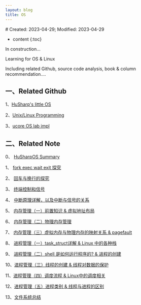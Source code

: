 ```yaml
---
layout: blog
title: OS
---
```

<span class="hidden-text"># Created: 2023-04-29; Modified: 2023-04-29</span>

* content
{:toc}

In construction...

Learning for OS & Linux

Including related Github, source code analysis, book & column recommendation....

## 一、Related Github

1、[HuSharp's little OS](https://github.com/HuSharp/HuSharp_OS)

2、[Unix/Linux Programming](https://github.com/HuSharp/Unix-Linux_Programming)

3、[ucore OS lab impl](https://github.com/HuSharp/uCoreOS_labs)

## 二、Related Note

0、 [HuSharpOS Summary](/linux/2020/07/24/Os-MakeByBook.html)

1、 [fork exec wait exit 探究](https://github.com/HuSharp/blog_archive/blob/master/_posts/2020-11-18-fork-exec-wait-exit.md)

2、 [回车与换行的探究](https://github.com/HuSharp/blog_archive/blob/master/_posts/2020-11-20-nAndr.md)

3、 [终端控制和信号](https://github.com/HuSharp/blog_archive/blob/master/_posts/2020-11-22-Signal.md)

4、 [中断原理详解，以及中断与信号的关系](https://github.com/HuSharp/blog_archive/blob/master/_posts/2020-11-27-interrupt-HuSharpOS.md)

5、 [内存管理（一）前置知识 & 虚拟地址布局](https://github.com/HuSharp/blog_archive/blob/master/_posts/2020-12-01-HuSharp-Memory-01.md)

6、 [内存管理（二）物理内存管理](https://github.com/HuSharp/blog_archive/blob/master/_posts/2020-12-03-HuSharp-Memory-02.md)

7、 [内存管理（三）虚拟内存与物理内存的映射关系 & pagefault](https://github.com/HuSharp/blog_archive/blob/master/_posts/2020-12-05-HuSharp-Memory-03.md)

8、 [进程管理（一）task_struct详解 & Linux 中的各种栈](https://github.com/HuSharp/blog_archive/blob/master/_posts/2020-12-06-task-struct-01.md)

9、 [进程管理（二）shell 是如何运行程序的? & 进程的创建](https://github.com/HuSharp/blog_archive/blob/master/_posts/2020-12-07-process-create.md)

10、[进程管理（三）线程的创建 & 线程对数据的保护](https://github.com/HuSharp/blog_archive/blob/master/_posts/2020-12-08-thread-create.md)

11、[进程管理（四）调度流程  & Linux中的调度相关](https://github.com/HuSharp/blog_archive/blob/master/_posts/2020-12-09-thread-schedule.md)

12、[进程管理（五）进程类别 & 线程与进程的区别](https://github.com/HuSharp/blog_archive/blob/master/_posts/2020-12-11-difference-of-process-and-thread.md)

13、[文件系统总结](https://github.com/HuSharp/blog_archive/blob/master/_posts/2020-12-12-FileSystem-Thinking.md)
